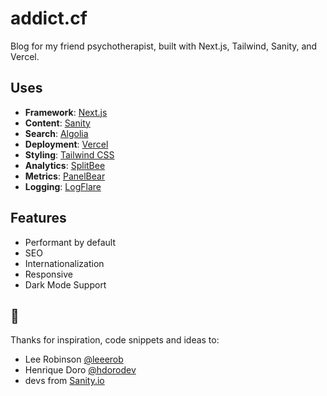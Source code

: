 # addict.cf

 Blog for my friend psychotherapist, built with Next.js, Tailwind, Sanity, and Vercel.

## Uses

- **Framework**: [Next.js](https://nextjs.org/)
- **Content**: [Sanity](https://sanity.io)
- **Search**: [Algolia](https://algolia.com/)
- **Deployment**: [Vercel](https://vercel.com)
- **Styling**: [Tailwind CSS](https://tailwindcss.com/)
- **Analytics**: [SplitBee](https://splitbee.io/)
- **Metrics**: [PanelBear](https://panelbear.com/)
- **Logging**: [LogFlare](https://logflare.aoo/)

## Features

- Performant by default
- SEO
- Internationalization
- Responsive
- Dark Mode Support

##  🙏

Thanks for inspiration, code snippets and ideas to:

- Lee Robinson [@leeerob](https://twitter.com/leeerob)
- Henrique Doro [@hdorodev](https://twitter.com/hdorodev/)
- devs from [Sanity.io](https://www.sanity.io/schemas)
